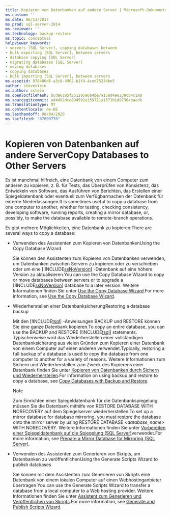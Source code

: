 ```yaml
---
title: Kopieren von Datenbanken auf andere Server | Microsoft-Dokumentation
ms.custom: ''
ms.date: 06/13/2017
ms.prod: sql-server-2014
ms.reviewer: ''
ms.technology: backup-restore
ms.topic: conceptual
helpviewer_keywords:
- servers [SQL Server], copying databases between
- bulk exporting [SQL Server], between servers
- database copying [SQL Server]
- migrating databases [SQL Server]
- moving databases
- copying databases
- bulk importing [SQL Server], between servers
ms.assetid: 978406d6-a3c8-4902-b1f4-4ced75234be5
author: stevestein
ms.author: sstein
ms.openlocfilehash: bcde6185f25129596b4be7a150d4ee230c54c1a0
ms.sourcegitcommit: ad4d92dce894592a259721a1571b1d8736abacdb
ms.translationtype: MT
ms.contentlocale: de-DE
ms.lasthandoff: 08/04/2020
ms.locfileid: "87699770"
---
```

# <a name="copy-databases-to-other-servers"></a><span data-ttu-id="4ea10-102">Kopieren von Datenbanken auf andere Server</span><span class="sxs-lookup"><span data-stu-id="4ea10-102">Copy Databases to Other Servers</span></span>
  <span data-ttu-id="4ea10-103">Es ist manchmal hilfreich, eine Datenbank von einem Computer zum anderen zu kopieren, z. B. für Tests, das Überprüfen von Konsistenz, das Entwickeln von Software, das Ausführen von Berichten, das Erstellen einer Spiegeldatenbank oder eventuell zum Verfügbarmachen der Datenbank für externe Niederlassungen.</span><span class="sxs-lookup"><span data-stu-id="4ea10-103">It is sometimes useful to copy a database from one computer to another, whether for testing, checking consistency, developing software, running reports, creating a mirror database, or, possibly, to make the database available to remote-branch operations.</span></span>  
  
 <span data-ttu-id="4ea10-104">Es gibt mehrere Möglichkeiten, eine Datenbank zu kopieren:</span><span class="sxs-lookup"><span data-stu-id="4ea10-104">There are several ways to copy a database:</span></span>  
  
-   <span data-ttu-id="4ea10-105">Verwenden des Assistenten zum Kopieren von Datenbanken</span><span class="sxs-lookup"><span data-stu-id="4ea10-105">Using the Copy Database Wizard</span></span>  
  
     <span data-ttu-id="4ea10-106">Sie können den Assistenten zum Kopieren von Datenbanken verwenden, um Datenbanken zwischen Servern zu kopieren oder zu verschieben oder um eine [!INCLUDE[ssNoVersion](../../includes/ssnoversion-md.md)] -Datenbank auf eine höhere Version zu aktualisieren.</span><span class="sxs-lookup"><span data-stu-id="4ea10-106">You can use the Copy Database Wizard to copy or move databases between servers or to upgrade a [!INCLUDE[ssNoVersion](../../includes/ssnoversion-md.md)] database to a later version.</span></span> <span data-ttu-id="4ea10-107">Weitere Informationen finden Sie unter [Use the Copy Database Wizard](use-the-copy-database-wizard.md).</span><span class="sxs-lookup"><span data-stu-id="4ea10-107">For more information, see [Use the Copy Database Wizard](use-the-copy-database-wizard.md).</span></span>  
  
-   <span data-ttu-id="4ea10-108">Wiederherstellen einer Datenbanksicherung</span><span class="sxs-lookup"><span data-stu-id="4ea10-108">Restoring a database backup</span></span>  
  
     <span data-ttu-id="4ea10-109">Mit den [!INCLUDE[tsql](../../includes/tsql-md.md)] -Anweisungen BACKUP und RESTORE können Sie eine ganze Datenbank kopieren.</span><span class="sxs-lookup"><span data-stu-id="4ea10-109">To copy an entire database, you can use the BACKUP and RESTORE [!INCLUDE[tsql](../../includes/tsql-md.md)] statements.</span></span> <span data-ttu-id="4ea10-110">Typischerweise wird das Wiederherstellen einer vollständigen Datenbanksicherung aus vielen Gründen zum Kopieren einer Datenbank von einem Computer auf einen anderen verwendet.</span><span class="sxs-lookup"><span data-stu-id="4ea10-110">Typically, restoring a full backup of a database is used to copy the database from one computer to another for a variety of reasons.</span></span> <span data-ttu-id="4ea10-111">Weitere Informationen zum Sichern und Wiederherstellen zum Zweck des Kopierens einer Datenbank finden Sie unter [Kopieren von Datenbanken durch Sichern und Wiederherstellen](copy-databases-with-backup-and-restore.md).</span><span class="sxs-lookup"><span data-stu-id="4ea10-111">For information on using backup and restore to copy a database, see [Copy Databases with Backup and Restore](copy-databases-with-backup-and-restore.md).</span></span>  
  
    > [!NOTE]  
    >  <span data-ttu-id="4ea10-112">Zum Einrichten einer Spiegeldatenbank für die Datenbankspiegelung müssen Sie die Datenbank mithilfe von RESTORE DATABASE *<Datenbankname>* WITH NORECOVERY auf dem Spiegelserver wiederherstellen.</span><span class="sxs-lookup"><span data-stu-id="4ea10-112">To set up a mirror database for database mirroring, you must restore the database onto the mirror server by using RESTORE DATABASE *<database_name>* WITH NORECOVERY.</span></span> <span data-ttu-id="4ea10-113">Weitere Informationen finden Sie unter [Vorbereiten einer Spiegeldatenbank auf die Spiegelung &#40;SQL Server&#41;](../../database-engine/database-mirroring/prepare-a-mirror-database-for-mirroring-sql-server.md)verwendet.</span><span class="sxs-lookup"><span data-stu-id="4ea10-113">For more information, see [Prepare a Mirror Database for Mirroring &#40;SQL Server&#41;](../../database-engine/database-mirroring/prepare-a-mirror-database-for-mirroring-sql-server.md).</span></span>  
  
-   <span data-ttu-id="4ea10-114">Verwenden des Assistenten zum Generieren von Skripts, um Datenbanken zu veröffentlichen</span><span class="sxs-lookup"><span data-stu-id="4ea10-114">Using the Generate Scripts Wizard to publish databases</span></span>  
  
     <span data-ttu-id="4ea10-115">Sie können mit dem Assistenten zum Generieren von Skripts eine Datenbank von einem lokalen Computer auf einen Webhostinganbieter übertragen.</span><span class="sxs-lookup"><span data-stu-id="4ea10-115">You can use the Generate Scripts Wizard to transfer a database from a local computer to a Web hosting provider.</span></span> <span data-ttu-id="4ea10-116">Weitere Informationen finden Sie unter [Assistent zum Generieren und Veröffentlichen von Skripts](../scripting/generate-and-publish-scripts-wizard.md).</span><span class="sxs-lookup"><span data-stu-id="4ea10-116">For more information, see [Generate and Publish Scripts Wizard](../scripting/generate-and-publish-scripts-wizard.md).</span></span>  
  
  
